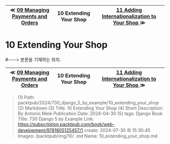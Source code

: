 
| ≪ [ 09 Managing Payments and Orders ](/packtpub/2024/730_django_5_by_example/09_managing_payments_and_orders) | 10 Extending Your Shop | [ 11 Adding Internationalization to Your Shop ](/packtpub/2024/730_django_5_by_example/11_adding_internationalization_to_your_shop) ≫ |
|:----:|:----:|:----:|

# 10 Extending Your Shop
#----> 본문을 기재하는 위치.



| ≪ [ 09 Managing Payments and Orders ](/packtpub/2024/730_django_5_by_example/09_managing_payments_and_orders) | 10 Extending Your Shop | [ 11 Adding Internationalization to Your Shop ](/packtpub/2024/730_django_5_by_example/11_adding_internationalization_to_your_shop) ≫ |
|:----:|:----:|:----:|

> (1) Path: packtpub/2024/730_django_5_by_example/10_extending_your_shop
> (2) Markdown
> (3) Title: 10 Extending Your Shop
> (4) Short Description: By Antonio Melé Publication Date: 2024-04-30
> (5) tags: Django
> Book Title: 730 Django 5 by Example
> Link: https://subscription.packtpub.com/book/web-development/9781805125457/1
> create: 2024-07-30 화 15:30:45
> Images: /packtpub/img/10/
> .md Name: 10_extending_your_shop.md

